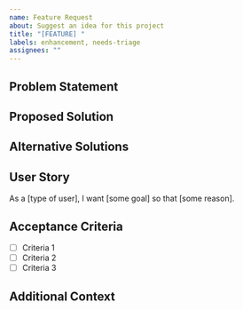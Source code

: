 ```yaml
---
name: Feature Request
about: Suggest an idea for this project
title: "[FEATURE] "
labels: enhancement, needs-triage
assignees: ""
---
```


## Problem Statement

<!-- A clear and concise description of what problem this feature would solve -->

## Proposed Solution

<!-- A clear and concise description of what you want to happen -->

## Alternative Solutions

<!-- A clear and concise description of any alternative solutions or features you've considered -->

## User Story

<!-- Optional: Add a user story to help understand the feature from a user's perspective -->

As a [type of user], I want [some goal] so that [some reason].

## Acceptance Criteria

<!-- List the requirements that must be met for this feature to be considered complete -->

- [ ] Criteria 1
- [ ] Criteria 2
- [ ] Criteria 3

## Additional Context

<!-- Add any other context, screenshots, or mockups about the feature request here -->
